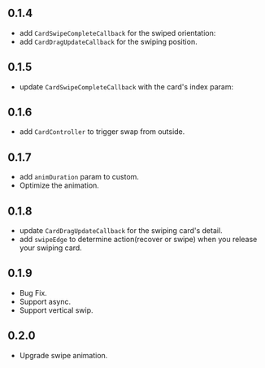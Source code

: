 ## 0.1.4

- add `CardSwipeCompleteCallback` for the swiped orientation:
- add `CardDragUpdateCallback` for the swiping position.

## 0.1.5
- update `CardSwipeCompleteCallback` with the card's index param:

## 0.1.6
- add `CardController` to trigger swap from outside.

## 0.1.7
- add `animDuration` param to custom.
- Optimize the animation.

## 0.1.8
- update `CardDragUpdateCallback` for the swiping card's detail.
- add `swipeEdge` to determine action(recover or swipe) when you release your swiping card.

## 0.1.9
- Bug Fix.
- Support async.
- Support vertical swip.

## 0.2.0
- Upgrade swipe animation.
